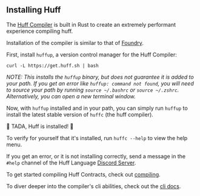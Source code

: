 ## Installing Huff

The [Huff Compiler](https://github.com/huff-language/huff-rs) is built in Rust to create an extremely performant experience compiling huff.

Installation of the compiler is similar to that of [Foundry](https://github.com/foundry-rs/foundry).

First, install `huffup`, a version control manager for the Huff Compiler:

```shell
curl -L https://get.huff.sh | bash
```

_NOTE: This installs the `huffup` binary, but does not guarantee it is added to your path. If you get an error like `huffup: command not found`, you will need to source your path by running `source ~/.bashrc` or `source ~/.zshrc`. Alternatively, you can open a new terminal window._

Now, with `huffup` installed and in your path, you can simply run `huffup` to install the latest stable version of `huffc` (the huff compiler).

🎉 TADA, Huff is installed! 🎉

To verify for yourself that it's installed, run `huffc --help` to view the help menu.

If you get an error, or it is not installing correctly, send a message in the `#help` channel of the Huff Language [Discord Server](https://discord.huff.sh).


To get started compiling Huff Contracts, check out [compiling](https://docs.huff.sh/get-started/compiling/).

To diver deeper into the compiler's cli abilities, check out the [cli docs](https://docs.huff.sh/resources/cli/).
